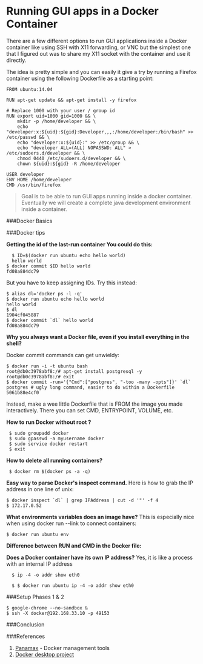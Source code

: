 
Running GUI apps in a Docker Container
======================================
There are a few different options to run GUI applications inside a Docker container like using SSH with X11 forwarding, or VNC but the simplest one that I figured out was to share my X11 socket with the container and use it directly.

The idea is pretty simple and you can easily it give a try by running a Firefox container using the following Dockerfile as a starting point:

```shell
FROM ubuntu:14.04

RUN apt-get update && apt-get install -y firefox

# Replace 1000 with your user / group id
RUN export uid=1000 gid=1000 && \
    mkdir -p /home/developer && \
    echo "developer:x:${uid}:${gid}:Developer,,,:/home/developer:/bin/bash" >> /etc/passwd && \
    echo "developer:x:${uid}:" >> /etc/group && \
    echo "developer ALL=(ALL) NOPASSWD: ALL" > /etc/sudoers.d/developer && \
    chmod 0440 /etc/sudoers.d/developer && \
    chown ${uid}:${gid} -R /home/developer

USER developer
ENV HOME /home/developer
CMD /usr/bin/firefox
```


> Goal is to be able to run GUI apps running inside a docker container. Eventually we will create a complete
> java development environment inside a container.

###Docker Basics

###Docker tips

**Getting the id of the last-run container You could do this:**
```shell 
  $ ID=$(docker run ubuntu echo hello world)
  hello world
$ docker commit $ID hello world
fd08a884dc79
```
But you have to keep assigning IDs. Try this instead:
```shell
$ alias dl='docker ps -l -q'
$ docker run ubuntu echo hello world
hello world
$ dl
1904cf045887
$ docker commit `dl` hello world
fd08a884dc79
```
**Why you always want a Docker file, even if you install everything in the shell?**

Docker commit commands can get unwieldy:
```shell 
$ docker run -i -t ubuntu bash
root@db0c3978abf8:/# apt-get install postgresql -y
root@db0c3978abf8:/# exit
$ docker commit -run='{"Cmd":["postgres", "-too -many -opts"]}' `dl` postgres # ugly long command, easier to do within a Dockerfile
5061b88e4cf0
```
Instead, make a wee little Dockerfile that is FROM the image you made interactively. There you can set CMD, ENTRYPOINT, VOLUME, etc.

**How to run Docker without root ?**
```shell
 $ sudo groupadd docker
 $ sudo gpasswd -a myusername docker
 $ sudo service docker restart
 $ exit
```
**How to delete all running containers?**
```shell
 $ docker rm $(docker ps -a -q)
```
**Easy way to parse Docker's inspect command.**
Here is how to grab the IP address in one line of unix:
```shell
$ docker inspect `dl` | grep IPAddress | cut -d '"' -f 4
$ 172.17.0.52
```
**What environments variables does an image have?**
This is especially nice when using docker run --link to connect containers:
```shell
$ docker run ubuntu env
```
 **Difference between RUN and CMD in the Docker file:**

**Does a Docker container have its own IP address?**
Yes, it is like a process with an internal IP address
```shell
  $ ip -4 -o addr show eth0

  $ $ docker run ubuntu ip -4 -o addr show eth0
```
###Setup Phases 1 & 2 
```shell
$ google-chrome --no-sandbox &
$ ssh -X docker@192.168.33.10 -p 49153

```

###Conclusion


###References

 1. [Panamax](http://panamax.io/) - Docker management tools
 2. [Docker desktop project](https://github.com/rogaha/docker-desktop) 

